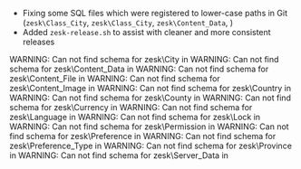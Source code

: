 - Fixing some SQL files which were registered to lower-case paths in Git (`zesk\Class_City`, `zesk\Class_City`, `zesk\Content_Data`, )
- Added `zesk-release.sh` to assist with cleaner and more consistent releases

WARNING: Can not find schema for zesk\City in
WARNING: Can not find schema for zesk\Content_Data in
WARNING: Can not find schema for zesk\Content_File in
WARNING: Can not find schema for zesk\Content_Image in
WARNING: Can not find schema for zesk\Country in
WARNING: Can not find schema for zesk\County in
WARNING: Can not find schema for zesk\Currency in
WARNING: Can not find schema for zesk\Language in
WARNING: Can not find schema for zesk\Lock in
WARNING: Can not find schema for zesk\Permission in
WARNING: Can not find schema for zesk\Preference in
WARNING: Can not find schema for zesk\Preference_Type in
WARNING: Can not find schema for zesk\Province in
WARNING: Can not find schema for zesk\Server_Data in
